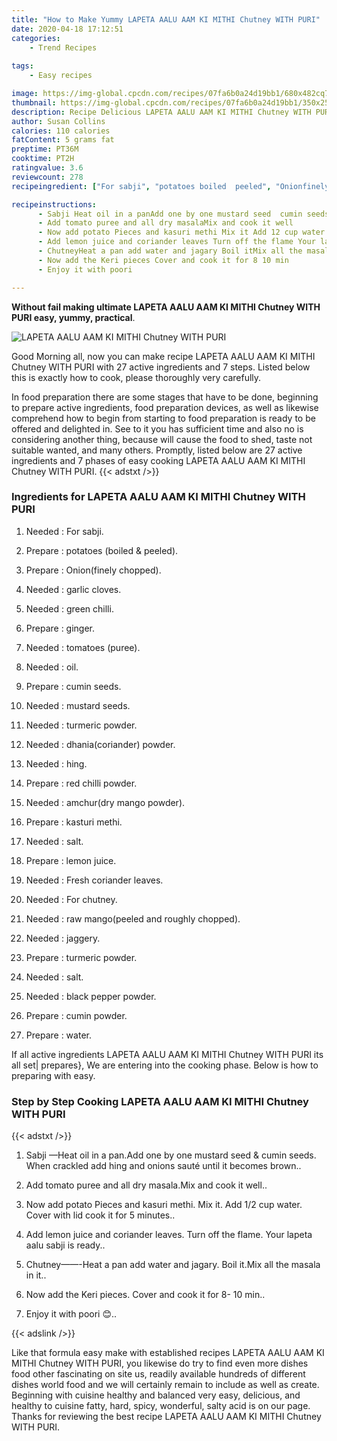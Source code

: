 ```yaml
---
title: "How to Make Yummy LAPETA AALU AAM KI MITHI Chutney WITH PURI"
date: 2020-04-18 17:12:51
categories:
    - Trend Recipes
    
tags:
    - Easy recipes

image: https://img-global.cpcdn.com/recipes/07fa6b0a24d19bb1/680x482cq70/lapeta-aalu-aam-ki-mithi-chutney-with-puri-recipe-main-photo.jpg
thumbnail: https://img-global.cpcdn.com/recipes/07fa6b0a24d19bb1/350x250cq70/lapeta-aalu-aam-ki-mithi-chutney-with-puri-recipe-main-photo.jpg
description: Recipe Delicious LAPETA AALU AAM KI MITHI Chutney WITH PURI with 27 ingredients and 7 stages of easy cooking.
author: Susan Collins
calories: 110 calories
fatContent: 5 grams fat
preptime: PT36M
cooktime: PT2H
ratingvalue: 3.6
reviewcount: 278
recipeingredient: ["For sabji", "potatoes boiled  peeled", "Onionfinely chopped", "garlic cloves", "green chilli", "ginger", "tomatoes puree", "oil", "cumin seeds", "mustard seeds", "turmeric powder", "dhaniacoriander powder", "hing", "red chilli powder", "amchurdry mango powder", "kasturi methi", "salt", "lemon juice", "Fresh coriander leaves", "For chutney", "raw mangopeeled and roughly chopped", "jaggery", "turmeric powder", "salt", "black pepper powder", "cumin powder", "water"]

recipeinstructions: 
      - Sabji Heat oil in a panAdd one by one mustard seed  cumin seeds When crackled add hing and onions saut until it becomes brown 
      - Add tomato puree and all dry masalaMix and cook it well 
      - Now add potato Pieces and kasuri methi Mix it Add 12 cup water Cover with lid cook it for 5 minutes 
      - Add lemon juice and coriander leaves Turn off the flame Your lapeta aalu sabji is ready 
      - ChutneyHeat a pan add water and jagary Boil itMix all the masala in it 
      - Now add the Keri pieces Cover and cook it for 8 10 min 
      - Enjoy it with poori 

---
```




**Without fail making ultimate LAPETA AALU AAM KI MITHI Chutney WITH PURI easy, yummy, practical**. 


![LAPETA AALU AAM KI MITHI Chutney WITH PURI](https://img-global.cpcdn.com/recipes/07fa6b0a24d19bb1/680x482cq70/lapeta-aalu-aam-ki-mithi-chutney-with-puri-recipe-main-photo.jpg "LAPETA AALU AAM KI MITHI Chutney WITH PURI")




Good Morning all, now you can make recipe LAPETA AALU AAM KI MITHI Chutney WITH PURI with 27 active ingredients and 7 steps. Listed below this is exactly how to cook, please thoroughly very carefully.

In food preparation there are some stages that have to be done, beginning to prepare active ingredients, food preparation devices, as well as likewise comprehend how to begin from starting to food preparation is ready to be offered and delighted in. See to it you has sufficient time and also no is considering another thing, because will cause the food to shed, taste not suitable wanted, and many others. Promptly, listed below are 27 active ingredients and 7 phases of easy cooking LAPETA AALU AAM KI MITHI Chutney WITH PURI.
{{< adstxt />}}

### Ingredients for LAPETA AALU AAM KI MITHI Chutney WITH PURI


1. Needed  : For sabji.

1. Prepare  : potatoes (boiled &amp; peeled).

1. Prepare  : Onion(finely chopped).

1. Needed  : garlic cloves.

1. Needed  : green chilli.

1. Prepare  : ginger.

1. Needed  : tomatoes (puree).

1. Needed  : oil.

1. Prepare  : cumin seeds.

1. Needed  : mustard seeds.

1. Needed  : turmeric powder.

1. Needed  : dhania(coriander) powder.

1. Needed  : hing.

1. Prepare  : red chilli powder.

1. Needed  : amchur(dry mango powder).

1. Prepare  : kasturi methi.

1. Needed  : salt.

1. Prepare  : lemon juice.

1. Needed  : Fresh coriander leaves.

1. Needed  : For chutney.

1. Needed  : raw mango(peeled and roughly chopped).

1. Needed  : jaggery.

1. Prepare  : turmeric powder.

1. Needed  : salt.

1. Needed  : black pepper powder.

1. Prepare  : cumin powder.

1. Prepare  : water.



If all active ingredients LAPETA AALU AAM KI MITHI Chutney WITH PURI its all set| prepares}, We are entering into the cooking phase. Below is how to preparing with easy.

### Step by Step Cooking LAPETA AALU AAM KI MITHI Chutney WITH PURI

{{< adstxt />}}


1. Sabji —Heat oil in a pan.Add one by one mustard seed &amp; cumin seeds. When crackled add hing and onions sauté until it becomes brown..



1. Add tomato puree and all dry masala.Mix and cook it well..



1. Now add potato Pieces and kasuri methi. Mix it. Add 1/2 cup water. Cover with lid cook it for 5 minutes..



1. Add lemon juice and coriander leaves. Turn off the flame. Your lapeta aalu sabji is ready..



1. Chutney——-Heat a pan add water and jagary. Boil it.Mix all the masala in it..



1. Now add the Keri pieces. Cover and cook it for 8- 10 min..



1. Enjoy it with poori 😊..





{{< adslink />}}

Like that formula easy make with established recipes LAPETA AALU AAM KI MITHI Chutney WITH PURI, you likewise do try to find even more dishes food other fascinating on site us, readily available hundreds of different dishes world food and we will certainly remain to include as well as create. Beginning with cuisine healthy and balanced very easy, delicious, and healthy to cuisine fatty, hard, spicy, wonderful, salty acid is on our page. Thanks for reviewing the best recipe LAPETA AALU AAM KI MITHI Chutney WITH PURI.
